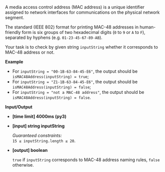 <div class="markdown"><p>A media access control address (MAC address) is a unique identifier assigned to network interfaces for communications on the physical network segment.</p>
<p>The standard (IEEE 802) format for printing MAC-48 addresses in human-friendly form is six groups of two hexadecimal digits (<code>0</code> to <code>9</code> or <code>A</code> to <code>F</code>), separated by hyphens (e.g. <code>01-23-45-67-89-AB</code>).</p>
<p>Your task is to check by given string <code>inputString</code> whether it corresponds to MAC-48 address or not.</p>
<p><strong>Example</strong></p>
<ul>
<li>For <code>inputString = "00-1B-63-84-45-E6"</code>, the output should be<br>
<code>isMAC48Address(inputString) = true</code>;</li>
<li>For <code>inputString = "Z1-1B-63-84-45-E6"</code>, the output should be<br>
<code>isMAC48Address(inputString) = false</code>;</li>
<li>For <code>inputString = "not a MAC-48 address"</code>, the output should be<br>
<code>isMAC48Address(inputString) = false</code>.</li>
</ul>
<p><strong>Input/Output</strong></p>
<ul>
<li><strong>[time limit] 4000ms (py3)</strong></li>
</ul>
<ul>
<li>
<p><strong>[input] string inputString</strong></p>
<p><em>Guaranteed constraints:</em><br>
<code>15 ≤ inputString.length ≤ 20</code>.</p>
</li>
<li>
<p><strong>[output] boolean</strong></p>
<p><code>true</code> if <code>inputString</code> corresponds to MAC-48 address naming rules, <code>false</code> otherwise.</p>
</li>
</ul>
</div>